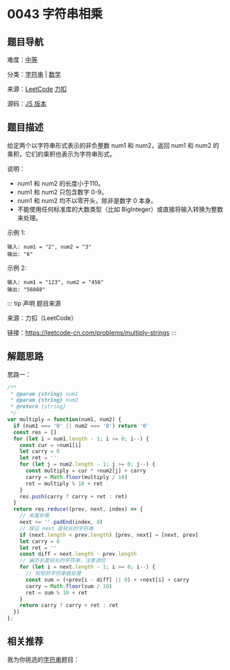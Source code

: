 # 0043 字符串相乘



## 题目导航

难度：[中等](/solution/medium/)

分类：[字符串](/art/string.html) | [数学](/art/math.html)

来源：[LeetCode](https://leetcode.com/problems/multiply-strings/)  [力扣](https://leetcode-cn.com/problems/multiply-strings/)

源码：[JS 版本](https://github.com/swpuLeo/cattle/blob/master/src/medium/0043-multiply-strings.js)





## 题目描述

给定两个以字符串形式表示的非负整数 num1 和 num2，返回 num1 和 num2 的乘积，它们的乘积也表示为字符串形式。


说明：

- num1 和 num2 的长度小于110。
- num1 和 num2 只包含数字 0-9。
- num1 和 num2 均不以零开头，除非是数字 0 本身。
- 不能使用任何标准库的大数类型（比如 BigInteger）或直接将输入转换为整数来处理。



示例 1:

```
输入: num1 = "2", num2 = "3"
输出: "6"
```


示例 2:

```
输入: num1 = "123", num2 = "456"
输出: "56088"
```



::: tip 声明 题目来源

来源：力扣（LeetCode）

链接：https://leetcode-cn.com/problems/multiply-strings
:::



## 解题思路

思路一：

```js
/**
 * @param {string} num1
 * @param {string} num2
 * @return {string}
 */
var multiply = function(num1, num2) {
  if (num1 === '0' || num2 === '0') return '0'
  const res = []
  for (let i = num1.length - 1; i >= 0; i--) {
    const cur = +num1[i]
    let carry = 0
    let ret = ''
    for (let j = num2.length - 1; j >= 0; j--) {
      const multiply = cur * +num2[j] + carry
      carry = Math.floor(multiply / 10)
      ret = multiply % 10 + ret
    }
    res.push(carry ? carry + ret : ret)
  }
  return res.reduce((prev, next, index) => {
    // 末尾补零
    next += ''.padEnd(index, 0)
    // 保证 next 是较长的字符串
    if (next.length < prev.length) [prev, next] = [next, prev]
    let carry = 0
    let ret = ''
    const diff = next.length - prev.length
    // 遍历长度较长的字符串，注意进位
    for (let i = next.length - 1; i >= 0; i--) {
      // 较短的字符串做处理
      const sum = (+prev[i - diff] || 0) + +next[i] + carry
      carry = Math.floor(sum / 10)
      ret = sum % 10 + ret
    }
    return carry ? carry + ret : ret
  })
};
```





## 相关推荐

我为你挑选的[字符串](/art/string.html)题目：
